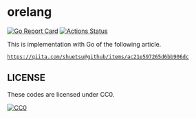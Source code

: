 # orelang

[![Go Report Card](https://goreportcard.com/badge/github.com/d-tsuji/orelang)](https://goreportcard.com/report/github.com/d-tsuji/orelang)
[![Actions Status](https://github.com/d-tsuji/orelang/workflows/test/badge.svg)](https://github.com/d-tsuji/orelang/actions)

This is implementation with Go of the following article.

[`https://qiita.com/shuetsu@github/items/ac21e597265d6bb906dc`](https://qiita.com/shuetsu@github/items/ac21e597265d6bb906dc)

## LICENSE

These codes are licensed under CC0.

[![CC0](http://i.creativecommons.org/p/zero/1.0/88x31.png "CC0")](https://creativecommons.org/publicdomain/zero/1.0/)
